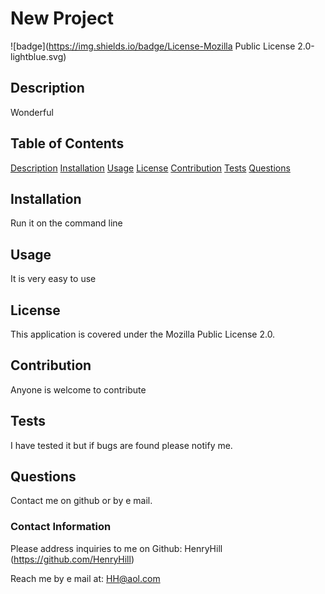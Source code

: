  # New Project 

![badge](https://img.shields.io/badge/License-Mozilla Public License 2.0-lightblue.svg)

## Description
Wonderful

## Table of Contents
[Description](#description)
[Installation](#installation)
[Usage](#usage)
[License](#license)
[Contribution](#contribution)
[Tests](#tests)
[Questions](#questions)


## Installation
Run it on the command line

## Usage
It is very easy to use

## License
This application is covered under the Mozilla Public License 2.0.

## Contribution 
Anyone is welcome to contribute

## Tests
I have tested it but if bugs are found please notify me.

## Questions
Contact me on github or by e mail. 

### Contact Information
Please address inquiries to me on Github: HenryHill (https://github.com/HenryHill)

Reach me by e mail at: HH@aol.com